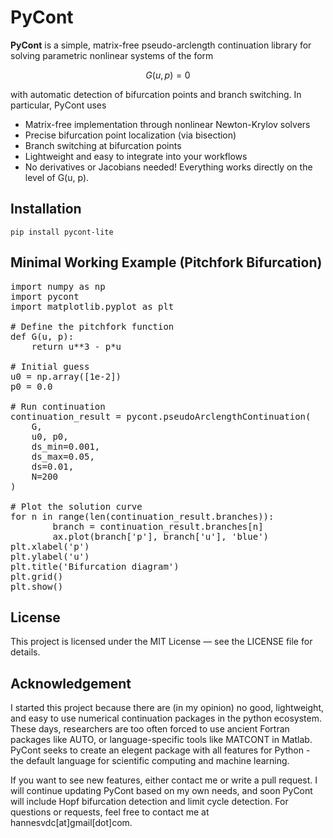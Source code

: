 # PyCont

**PyCont** is a simple, matrix-free pseudo-arclength continuation library for solving parametric nonlinear systems of the form

$$
G(u, p) = 0
$$

with automatic detection of bifurcation points and branch switching. In particular, PyCont uses

- Matrix-free implementation through nonlinear Newton-Krylov solvers
- Precise bifurcation point localization (via bisection)
- Branch switching at bifurcation points
- Lightweight and easy to integrate into your workflows
- No derivatives or Jacobians needed! Everything works directly on the level of G(u, p).

Installation
---
```
pip install pycont-lite
```

Minimal Working Example (Pitchfork Bifurcation)
---
<pre>
import numpy as np
import pycont
import matplotlib.pyplot as plt

# Define the pitchfork function
def G(u, p):
    return u**3 - p*u

# Initial guess
u0 = np.array([1e-2])
p0 = 0.0

# Run continuation
continuation_result = pycont.pseudoArclengthContinuation(
    G,
    u0, p0,
    ds_min=0.001,
    ds_max=0.05,
    ds=0.01,
    N=200
)

# Plot the solution curve
for n in range(len(continuation_result.branches)):
		branch = continuation_result.branches[n]
		ax.plot(branch['p'], branch['u'], 'blue')
plt.xlabel('p')
plt.ylabel('u')
plt.title('Bifurcation diagram')
plt.grid()
plt.show()  
</pre>


License
---
This project is licensed under the MIT License — see the LICENSE file for details.

Acknowledgement
--- 
I started this project because there are (in my opinion) no good, lightweight, and easy to use numerical continuation packages 
in the python ecosystem. These days, researchers are too often forced to use ancient Fortran packages like AUTO, or language-specific 
tools like MATCONT in Matlab. PyCont seeks to create an elegent package with all features for Python - the default language for
scientific computing and machine learning. 

If you want to see new features, either contact me or write a pull request. I will continue updating PyCont based on my own needs, and soon
PyCont will include Hopf bifurcation detection and limit cycle detection. For questions or requests, feel free to contact me at hannesvdc[at]gmail[dot]com. 
